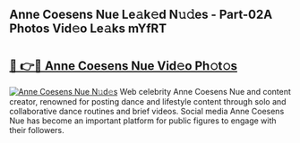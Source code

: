 ## Anne Coesens Nue Le𝚊k𝚎d N𝚞𝚍es - Part-02A Photos Vid𝚎o Le𝚊ks mYfRT

# <h2><a href="http://fb1y5u5.evod.top/?m=Anne+Coesens+Nue">🔗 👉🔴 Anne Coesens Nue Vid𝚎o Ph𝚘t𝚘s</a></h2>

[![Anne Coesens Nue N𝚞d𝚎s](https://i.imgur.com/8V9OHl7.gif)](http://fb1y5u5.evod.top/?m=Anne+Coesens+Nue)
Web celebrity Anne Coesens Nue and content creator, renowned for posting dance and lifestyle content through solo and collaborative dance routines and brief videos. Social media Anne Coesens Nue has become an important platform for public figures to engage with their followers. 
